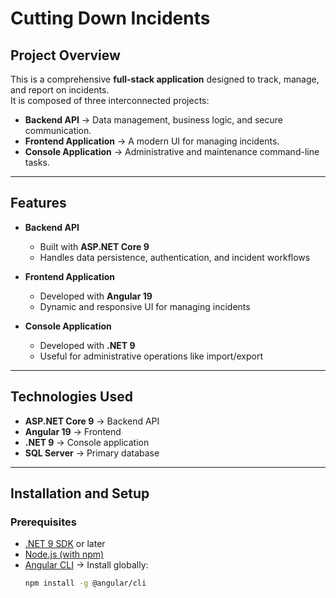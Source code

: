 # Cutting Down Incidents

## Project Overview  
This is a comprehensive **full-stack application** designed to track, manage, and report on incidents.  
It is composed of three interconnected projects:  

- **Backend API** → Data management, business logic, and secure communication.  
- **Frontend Application** → A modern UI for managing incidents.  
- **Console Application** → Administrative and maintenance command-line tasks.  

---

## Features  

- **Backend API**  
  - Built with **ASP.NET Core 9**  
  - Handles data persistence, authentication, and incident workflows  

- **Frontend Application**  
  - Developed with **Angular 19**  
  - Dynamic and responsive UI for managing incidents  

- **Console Application**  
  - Developed with **.NET 9**  
  - Useful for administrative operations like import/export  

---

## Technologies Used  

- **ASP.NET Core 9** → Backend API  
- **Angular 19** → Frontend  
- **.NET 9** → Console application  
- **SQL Server** → Primary database  

---

## Installation and Setup  

### Prerequisites  
- [.NET 9 SDK](https://dotnet.microsoft.com/en-us/download/dotnet/9.0) or later  
- [Node.js (with npm)](https://nodejs.org/)  
- [Angular CLI](https://angular.dev/tools/cli) → Install globally:  
  ```bash
  npm install -g @angular/cli
